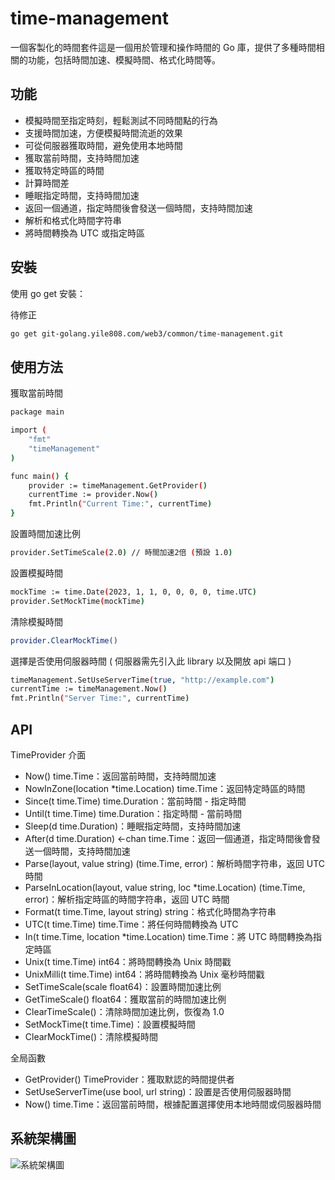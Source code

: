 # time-management

一個客製化的時間套件這是一個用於管理和操作時間的 Go 庫，提供了多種時間相關的功能，包括時間加速、模擬時間、格式化時間等。


## 功能

- 模擬時間至指定時刻，輕鬆測試不同時間點的行為
- 支援時間加速，方便模擬時間流逝的效果
- 可從伺服器獲取時間，避免使用本地時間
- 獲取當前時間，支持時間加速
- 獲取特定時區的時間
- 計算時間差
- 睡眠指定時間，支持時間加速
- 返回一個通道，指定時間後會發送一個時間，支持時間加速
- 解析和格式化時間字符串
- 將時間轉換為 UTC 或指定時區



## 安裝
使用 go get 安裝：

待修正
```bash
go get git-golang.yile808.com/web3/common/time-management.git
```

## 使用方法

獲取當前時間
```bash
package main

import (
    "fmt"
    "timeManagement"
)

func main() {
    provider := timeManagement.GetProvider()
    currentTime := provider.Now()
    fmt.Println("Current Time:", currentTime)
}


```
設置時間加速比例
```bash
provider.SetTimeScale(2.0) // 時間加速2倍 (預設 1.0)
```
設置模擬時間
```bash
mockTime := time.Date(2023, 1, 1, 0, 0, 0, 0, time.UTC)
provider.SetMockTime(mockTime)
```
清除模擬時間
```bash
provider.ClearMockTime()
```
選擇是否使用伺服器時間 ( 伺服器需先引入此 library 以及開放 api 端口 )
```bash
timeManagement.SetUseServerTime(true, "http://example.com")
currentTime := timeManagement.Now()
fmt.Println("Server Time:", currentTime)
```
## API

TimeProvider 介面

- Now() time.Time：返回當前時間，支持時間加速
- NowInZone(location *time.Location) time.Time：返回特定時區的時間
- Since(t time.Time) time.Duration：當前時間 - 指定時間
- Until(t time.Time) time.Duration：指定時間 - 當前時間
- Sleep(d time.Duration)：睡眠指定時間，支持時間加速
- After(d time.Duration) <-chan time.Time：返回一個通道，指定時間後會發送一個時間，支持時間加速
- Parse(layout, value string) (time.Time, error)：解析時間字符串，返回 UTC 時間
- ParseInLocation(layout, value string, loc *time.Location) (time.Time, error)：解析指定時區的時間字符串，返回 UTC 時間
- Format(t time.Time, layout string) string：格式化時間為字符串
- UTC(t time.Time) time.Time：將任何時間轉換為 UTC
- In(t time.Time, location *time.Location) time.Time：將 UTC 時間轉換為指定時區
- Unix(t time.Time) int64：將時間轉換為 Unix 時間戳
- UnixMilli(t time.Time) int64：將時間轉換為 Unix 毫秒時間戳
- SetTimeScale(scale float64)：設置時間加速比例
- GetTimeScale() float64：獲取當前的時間加速比例
- ClearTimeScale()：清除時間加速比例，恢復為 1.0
- SetMockTime(t time.Time)：設置模擬時間
- ClearMockTime()：清除模擬時間

全局函數
- GetProvider() TimeProvider：獲取默認的時間提供者
- SetUseServerTime(use bool, url string)：設置是否使用伺服器時間
- Now() time.Time：返回當前時間，根據配置選擇使用本地時間或伺服器時間


## 系統架構圖

![系統架構圖](https://git-golang.yile808.com/web3/common/time-management/-/raw/develop/docs/img/SystemArchitectureDiagram.png?ref_type=heads&inline=false)



